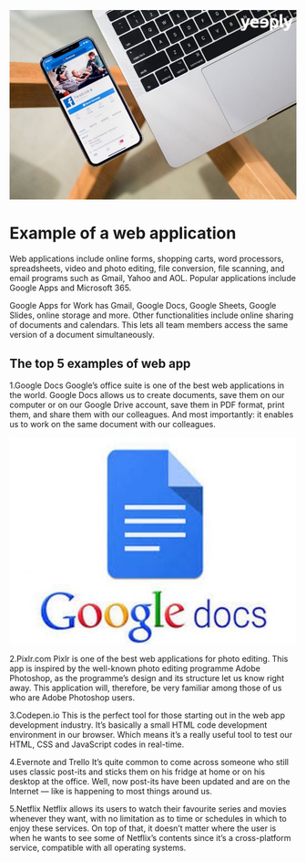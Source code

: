 ![](exam.jpg)


# Example of a web application
Web applications include online forms, shopping carts, word processors, spreadsheets, video and photo editing, file conversion, file scanning, and email programs such as Gmail, Yahoo and AOL. Popular applications include Google Apps and Microsoft 365.

Google Apps for Work has Gmail, Google Docs, Google Sheets, Google Slides, online storage and more. Other functionalities include online sharing of documents and calendars. This lets all team members access the same version of a document simultaneously.

## The top 5 examples of web app 
1.Google Docs
Google’s office suite is one of the best web applications in the world. Google Docs allows us to create documents, save them on our computer or on our Google Drive account, save them in PDF format, print them, and share them with our colleagues. And most importantly: it enables us to work on the same document with our colleagues.

![](gogo.jpg)

2.Pixlr.com
Pixlr is one of the best web applications for photo editing. This app is inspired by the well-known photo editing programme Adobe Photoshop, as the programme’s design and its structure let us know right away. This application will, therefore, be very familiar among those of us who are Adobe Photoshop users.

3.Codepen.io
This is the perfect tool for those starting out in the web app development industry. It’s basically a small HTML code development environment in our browser. Which means it’s a really useful tool to test our HTML, CSS and JavaScript codes in real-time.

4.Evernote and Trello
It’s quite common to come across someone who still uses classic post-its and sticks them on his fridge at home or on his desktop at the office. Well, now post-its have been updated and are on the Internet — like is happening to most things around us.

5.Netflix
Netflix allows its users to watch their favourite series and movies whenever they want, with no limitation as to time or schedules in which to enjoy these services. On top of that, it doesn’t matter where the user is when he wants to see some of Netflix’s contents since it’s a cross-platform service, compatible with all operating systems.
